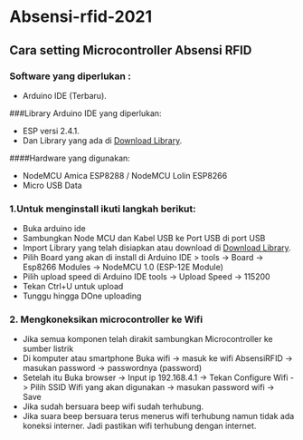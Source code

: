 # Absensi-rfid-2021
## Cara setting Microcontroller Absensi RFID

### Software yang diperlukan : 
- Arduino IDE (Terbaru).

###Library Arduino IDE yang diperlukan:
- ESP versi 2.4.1.
- Dan Library yang ada di [Download Library]( https://github.com/pptik/absensi-rfid-2021/tree/main/Library).

####Hardware yang digunakan: 
- NodeMCU Amica ESP8288 / NodeMCU Lolin ESP8266
- Micro USB Data

### 1.Untuk menginstall ikuti langkah berikut: 
- Buka arduino ide
- Sambungkan Node MCU dan Kabel USB ke Port USB di port USB 
- Import Library yang telah disiapkan  atau download di [Download Library]( https://github.com/pptik/absensi-rfid-2021/tree/main/Library).
- Pilih Board yang akan di install di Arduino IDE > tools -> Board -> Esp8266 Modules -> NodeMCU 1.0 (ESP-12E Module)
- Pilih upload speed di Arduino IDE tools -> Upload Speed -> 115200
- Tekan Ctrl+U untuk upload
- Tunggu hingga DOne uploading


### 2. Mengkoneksikan microcontroller ke Wifi
- Jika semua komponen telah dirakit sambungkan Microcontroller ke sumber listrik
- Di komputer atau smartphone Buka wifi -> masuk ke wifi AbsensiRFID -> masukan password -> passwordnya (password)
- Setelah itu Buka browser -> Input ip 192.168.4.1 -> Tekan Configure Wifi -> Pilih SSID Wifi yang akan digunakan -> masukan password wifi -> Save
- Jika sudah bersuara beep wifi sudah terhubung.
- Jika suara beep bersuara terus menerus wifi terhubung namun tidak ada koneksi interner. Jadi pastikan wifi terhubung dengan internet.
